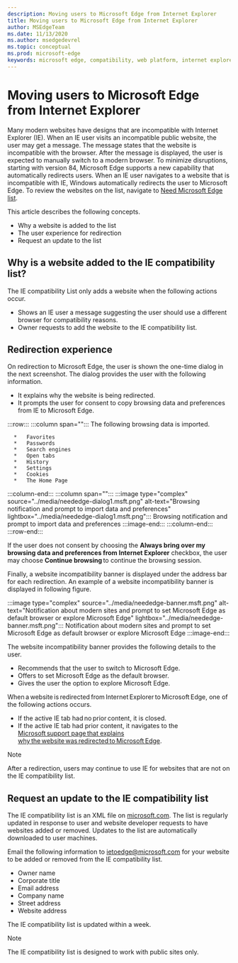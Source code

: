 ```yaml
---
description: Moving users to Microsoft Edge from Internet Explorer
title: Moving users to Microsoft Edge from Internet Explorer
author: MSEdgeTeam
ms.date: 11/13/2020
ms.author: msedgedevrel
ms.topic: conceptual
ms.prod: microsoft-edge
keywords: microsoft edge, compatibility, web platform, internet explorer
---
```

# Moving users to Microsoft Edge from Internet Explorer

Many modern websites have designs that are incompatible with Internet Explorer (IE).  When an IE user visits an incompatible public website, the user may get a message.  The message states that the website is incompatible with the browser.  After the message is displayed, the user is expected to manually switch to a modern browser.  To minimize disruptions, starting with version 84, Microsoft Edge supports a new capability that automatically redirects users.  When an IE user navigates to a website that is incompatible with IE, Windows automatically redirects the user to Microsoft Edge.  To review the websites on the list, navigate to [Need Microsoft Edge list][MicrosoftEdgeNeededgeV1].

This article describes the following concepts.

*   Why a website is added to the list
*   The user experience for redirection
*   Request an update to the list

## Why is a website added to the IE compatibility list?

The IE compatibility List only adds a website when the following actions occur.

*   Shows an IE user a message suggesting the user should use a different browser for compatibility reasons.
*   Owner requests to add the website to the IE compatibility list.

## Redirection experience

On redirection to Microsoft Edge, the user is shown the one-time dialog in the next screenshot.  The dialog provides the user with the following information.

*   It explains why the website is being redirected.
*   It prompts the user for consent to copy browsing data and preferences from IE to Microsoft Edge.

:::row:::
   :::column span="":::
      The following browsing data is imported.

      *   Favorites
      *   Passwords
      *   Search engines
      *   Open tabs
      *   History
      *   Settings
      *   Cookies
      *   The Home Page
   :::column-end:::
   :::column span="":::
      :::image type="complex" source="../media/neededge-dialog1.msft.png" alt-text="Browsing notification and prompt to import data and preferences" lightbox="../media/neededge-dialog1.msft.png":::
         Browsing notification and prompt to import data and preferences
      :::image-end:::
   :::column-end:::
:::row-end:::

If the user does not consent by choosing the **Always bring over my browsing data and preferences from Internet Explorer** checkbox, the user may choose **Continue browsing** to continue the browsing session.

Finally, a website incompatibility banner is displayed under the address bar for each redirection.  An example of a website incompatibility banner is displayed in following figure.

:::image type="complex" source="../media/neededge-banner.msft.png" alt-text="Notification about modern sites and prompt to set Microsoft Edge as default browser or explore Microsoft Edge" lightbox="../media/neededge-banner.msft.png":::
   Notification about modern sites and prompt to set Microsoft Edge as default browser or explore Microsoft Edge
:::image-end:::

The website incompatibility banner provides the following details to the user.

*   Recommends that the user to switch to Microsoft Edge.
*   Offers to set Microsoft Edge as the default browser.
*   Gives the user the option to explore Microsoft Edge.

When a website is redirected from Internet Explorer to Microsoft Edge, one of the following actions occurs.

*   If the active IE tab had no prior content, it is closed.
*   If the active IE tab had prior content, it navigates to the [Microsoft support page that explains why the website was redirected to Microsoft Edge][MicrosoftSupportOfficeTheWebsiteYouWereTryingToReachDoesntWorkWithInternetExplorer].

> [!NOTE]
> After a redirection, users may continue to use IE for websites that are not on the IE compatibility list.

## Request an update to the IE compatibility list

The IE compatibility list is an XML file on [microsoft.com][MicrosoftOfficialHome].  The list is regularly updated in response to user and website developer requests to have websites added or removed.  Updates to the list are automatically downloaded to user machines.

Email the following information to [ietoedge@microsoft.com][MailtoMicrosoftIetoedge] for your website to be added or removed from the IE compatibility list.

*   Owner name
*   Corporate title
*   Email address
*   Company name
*   Street address
*   Website address

The IE compatibility list is updated within a week.

> [!NOTE]
> The IE compatibility list is designed to work with public sites only.

<!-- links -->

[MailtoMicrosoftIetoedge]: mailto:ietoedge@microsoft.com "Send an email to ietoedge@microsoft.com"

[MicrosoftOfficialHome]: https://www.microsoft.com "Microsoft Official Home"

[MicrosoftEdgeNeededgeV1]:  https://edge.microsoft.com/neededge/v1 "Need Microsoft Edge list v1 xml | Microsoft Edge"

[MicrosoftSupportOfficeTheWebsiteYouWereTryingToReachDoesntWorkWithInternetExplorer]: https://support.microsoft.com/office/the-website-you-were-trying-to-reach-doesn-t-work-with-internet-explorer-8f5fc675-cd47-414c-9535-12821ddfc554 "The website you were trying to reach doesn't work with Internet Explorer | Microsoft Office Support"
